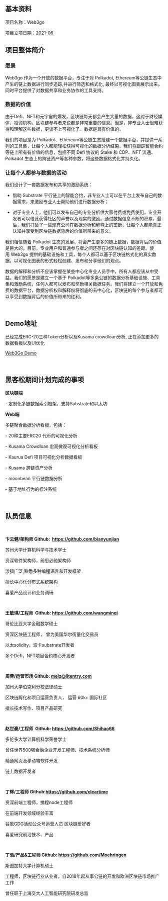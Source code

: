 ## 基本资料

项目名称：Web3go

项目立项日期：2021-06

## 项目整体简介

### 愿景
Web3go 作为一个开放的数据平台，专注于对 Polkadot, Ethereum等公链生态中产生的链上数据进行同步追踪,并进行筛选和格式化, 最终以可视化图表展示出来。同时平台提供了对数据共享和业务协作的工具支持。

### 数据的价值
由于Defi、NFT和元宇宙的爆发，区块链每天都会产生大量的数据，这对于财经媒体、投资机构、区块链参与者来说都是非常重要的信息。但是，非专业人士很难获得和理解这些数据，更谈不上可视化了。数据是具有价值的。

我们的项目是为 Polkadot、Ethereum等公链生态搭建一个数据平台，并提供一系列的工具集，让每个人都能轻松获得可视化的数据分析结果。我们将跟踪智能合约等链上所有有价值的信息，包括不同 Defi 协议的 Stake 和 CDP、NFT 流通、Polkadot 生态上的跨链资产等各种参数，将这些数据格式化并持久化。

### 让每个人都参与数据的活动

我们设计了一套数据发布和共享的激励系统：

- 借助 Substrate 平行链上的智能合约，非专业人士可以在平台上发布自己的数据需求，来激励专业人士帮助他们进行数据分析；

- 对于专业人士，他们可以发布自己的专业分析供大家付费或免费使用，专业开发者可以借此获得社区的声誉以及现实的激励。通过数据信息不断的积累，最后，我们打破了一些现有公司在数据分析和解释上的垄断，让每个人都能真正认知并享受到区块链数据背后的价值所带来的意义。

我们相信随着 Polkadot 生态的发展，将会产生更多的链上数据，数据背后的价值是巨大的。目前，专业用户和普通参与者之间还存在对区块链认知的差距。使用 Web3go 提供的基础设施和工具，每个人都可以基于区块链格式化的真实数据，以可视化图表的形式轻松创建、发布和分享他们的观点。

数据的解释和分析不应该掌握在某些中心化专业人员手中，所有人都应该从中受益。我们的愿景是建立一个基于 Polkadot等多条公链的数据分析基础设施、工具集和激励系统，任何人都可以发布和奖励相关数据任务。我们将建立一个开放和免费的数据平台，数据分析权和解释权将彻底的去中心化，区块链的每个参与者都可以享受到数据背后的价值所带来的红利。

<br>


## Demo地址



已经完成ERC-20三种Token分析以及Kusama crowdloan分析, 正在添加更多的数据看板以及UI优化

[Web3Go Demo](http://106.52.138.224:8080/#/)


<br>

## 黑客松期间计划完成的事项


**区块链端**

- 定制化多链数据索引框架，支持Substrate和以太坊


**Web端**

多链聚合数据分析看板，包括：

- 20种主要ERC20 代币的可视化分析

- Kusama Crowdloan 宏观微观可视化分析看板

- Kaurua Defi 项目可视化分析数据看板

- Kusama 跨链资产分析

- moonbean 平行链数据分析

- 基于地址行为的标注系统

<br>



## 队员信息
<br>

**卞云健/架构师 Github:  https://github.com/bianyunjian**


苏州大学计算机科学与技术学士

资深软件架构师，前思必驰架构师

涉猎广泛,熟悉多种编程语言和开发框架

擅长中心化分布式系统架构

喜爱产品设计和业务调研

<br>

**王敏琪/工程师  Github: https://github.com/wangminqi** 

哥伦比亚大学金融数学硕士

资深区块链工程师， 曾为美国华尔街量化交易员

以太solidity，波卡substrate开发者

多个Defi，NFT项目合约核心开发者

<br>

**周蓉/运营市场 Github: melz@litentry.com** 

加州大学伯克利分校法律硕士 

区块链孵化和项目运营负责人， 运营  60k+ 国际社区

擅长技术写作、项目产品研究

<br>

**赵世豪/工程师  Github: https://github.com/Shihao66**

多伦多大学计算机科学荣誉学士 

曾任世界500强金融企业开发工程师、技术系统分析师

精通网页及移动端软件开发

链上数据开发者

<br>


**丁辉/工程师 Github:https://github.com/cleartime**

资深前端工程师，携程node工程师

在前端开发领域经验丰富


谷歌GDG活动公众号运营人员
区块链爱好者


喜爱研究前沿技术、产品

<br>


**丁浩/产品&工程师 Github: https://github.com/Moehringen** 

斯图加特大学计算机硕士

工程师，区块链行业从业者，自2018年起从事公链的开发和欧洲区块链市场推广工作

曾任职于上海交大人工智能研究院研发总监


